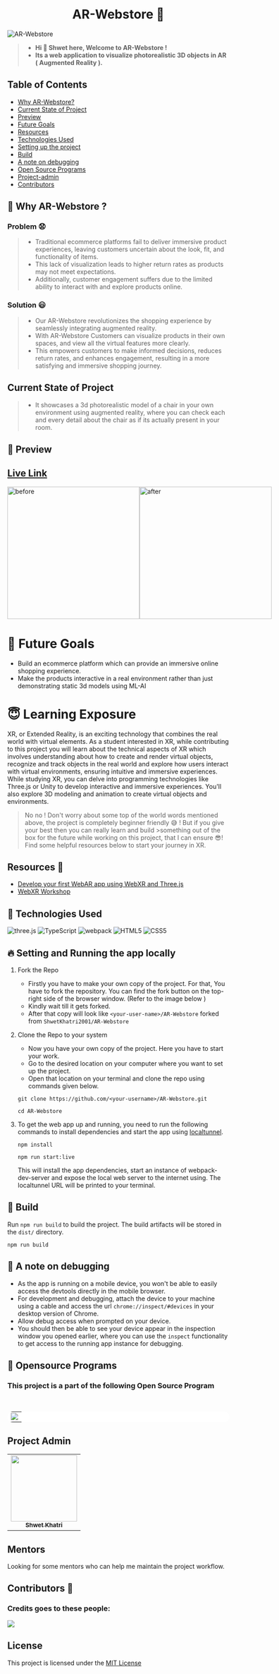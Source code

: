 <h1 align="center">AR-Webstore 🚀</h1>

![AR-Webstore](https://socialify.git.ci/ShwetKhatri2001/AR-Webstore/image?description=1&descriptionEditable=Webstore%20of%20photorealistic%20%0A3D%20digital%20objects%20in%20AR%20&font=Source%20Code%20Pro&forks=1&issues=1&name=1&owner=1&pattern=Floating%20Cogs&pulls=1&stargazers=1&theme=Dark)

>- **Hi 👋 Shwet here, Welcome to AR-Webstore !**
>- **Its a web application to visualize photorealistic 3D objects in AR ( Augmented Reality ).**

## Table of Contents

 - [Why AR-Webstore?](#why)
 - [Current State of Project](#current)
 - [Preview](#preview)
 - [Future Goals](#goals)
 - [Resources](#resources)
 - [Technologies Used](#tech)
 - [Setting up the project](#setup)
 - [Build](#build)
 - [A note on debugging](#debug)
 - [Open Source Programs](#open-source)
 - [Project-admin](#project-admin)
 - [Contributors](#contributors)
  
<a name="why"></a>
## 🤔 Why AR-Webstore ? 

  ### Problem 😧
>+ Traditional ecommerce platforms fail to deliver immersive product experiences, leaving customers uncertain about the look, fit, and functionality of items. <br>
>+ This lack of visualization leads to higher return rates as products may not meet expectations. <br>
>+ Additionally, customer engagement suffers due to the limited ability to interact with and explore products online.

  ### Solution 😃
>+ Our AR-Webstore revolutionizes the shopping experience by seamlessly integrating augmented reality. <br>
>+ With AR-Webstore Customers can visualize products in their own spaces, and view all the virtual features more clearly. <br>
>+ This empowers customers to make informed decisions, reduces return rates, and enhances engagement, resulting in a more satisfying and immersive shopping journey.

<a id="current"></a>
## Current State of Project
>- It showcases a 3d photorealistic model of a chair in your own environment using augmented reality, where you can check each and every detail about the chair as if its actually present in your room.
</div>
<a name="preview"></a>

## 👀 Preview

## [Live Link](https://ar-webstore.netlify.app/)

<div style="display:flex;">
  <img src="https://user-images.githubusercontent.com/56475750/220354002-de05a051-8cf1-41ea-9a40-fe84d37fae5b.jpeg" 
            alt="before" width="300"/>
  <img src="https://user-images.githubusercontent.com/56475750/220354044-a4730f02-52df-41d5-b54c-077043f56456.jpeg" 
            alt="after" width="300"/>
</div>
<a name="goals"></a>

# 🤩 Future Goals

- Build an ecommerce platform which can provide an immersive online shopping experience.
- Make the products interactive in a real environment rather than just demonstrating static 3d models using ML-AI

# 😇 Learning Exposure

XR, or Extended Reality, is an exciting technology that combines the real world with virtual elements. As a student interested in XR, while contributing to this project you will learn about the technical aspects of XR which involves understanding about how to create and render virtual objects, recognize and track objects in the real world and explore how users interact with virtual environments, ensuring intuitive and immersive experiences. While studying XR, you can delve into programming technologies like Three.js or Unity to develop interactive and immersive experiences. You'll also explore 3D modeling and animation to create virtual objects and environments.

>No no ! Don't worry about some top of the world words mentioned above, the project is completely beginner friendly 😅 ! But if you give your best then you can really learn and build >something out of the box for the future while working on this project, that I can ensure 😎! Find some helpful resources below to start your journey in XR.

<a name="resources"></a>
## Resources 🙌
- [Develop your first WebAR app using WebXR and Three.js](https://codemaker2016.medium.com/develop-your-first-webar-app-using-webxr-and-three-js-7a437cb00a92)
- [WebXR Workshop](https://www.youtube.com/watch?v=gAzIkjkJSzM)
<a name="tech"></a>

## 🧰 Technologies Used

![three.js](https://img.shields.io/badge/three.js-000000.svg?style=for-the-badge&logo=three.js&logoColor=white)
![TypeScript](https://img.shields.io/badge/typescript-%23007ACC.svg?style=for-the-badge&logo=typescript&logoColor=white)
![webpack](https://img.shields.io/badge/Webpack-1C78C0.svg?style=for-the-badge&logo=Webpack&logoColor=white)
![HTML5](https://img.shields.io/badge/HTML5-E34F26?style=for-the-badge&logo=html5&logoColor=white)
![CSS5](https://img.shields.io/badge/CSS3-1572B6?style=for-the-badge&logo=css3&logoColor=white)

<a name="setup"></a>
## 🔥 Setting and Running the app locally

1. Fork the Repo
   - Firstly you have to make your own copy of the project. For that, You have to fork the repository. You can find the fork button on the top-right side of the browser window. (Refer to the image below )
   - Kindly wait till it gets forked.
   - After that copy will look like `<your-user-name>/AR-Webstore` forked from `ShwetKhatri2001/AR-Webstore`
  
2. Clone the Repo to your system
    - Now you have your own copy of the project. Here you have to start your work.
    - Go to the desired location on your computer where you want to set up the project.
    - Open that location on your terminal and clone the repo using commands given below.
  
    ```
    git clone https://github.com/<your-username>/AR-Webstore.git
    ```
    ```
    cd AR-Webstore
    ``` 
3. To get the web app up and running, you need to run the following commands to install dependencies and start the app using [localtunnel](https://github.com/localtunnel/localtunnel).
    ```
    npm install
    ```
    ```
    npm run start:live
    ```

    This will install the app dependencies, start an instance of webpack-dev-server and expose the local web server to the internet using. The localtunnel URL will be printed to your terminal.
<a name="build"></a>
## 🧰 Build

Run `npm run build` to build the project. The build artifacts will be stored in the `dist/` directory.

```
npm run build
```
<a name="debug"></a>
## 📝 A note on debugging

+ As the app is running on a mobile device, you won't be able to easily access the devtools directly in the mobile browser. 
+ For development and debugging, attach the device to your machine using a cable and access the url `chrome://inspect/#devices` in your desktop version of Chrome. 
+ Allow debug access when prompted on your device. 
+ You should then be able to see your device appear in the inspection window you opened earlier, where you can use the `inspect` functionality to get access to the running app instance for debugging.

<a name="open-source"></a>
## 📌 Opensource Programs

### This project is a part of the following Open Source Program

<br>

<table style="width:100%;background-color:white;border-radius:30px;">
    <tr>
     <td>
      <center>
        <a href="https://gssoc.girlscript.tech/"><img src="https://github.com/ShwetKhatri2001/AR-Webstore/assets/56475750/a9f04517-1e99-4d6c-be13-05f02387fe7e"></img></a>
      </center>
     </td>
   </tr>
</table>

<a name="project-admin"></a>
## Project Admin 
<table>
        <tr>
            <td align="center"><a href="https://github.com/ShwetKhatri2001"><img alt=""
                        src="https://avatars.githubusercontent.com/u/56475750?v=4" width="150px;" height="150px;"><br><sub><b> Shwet Khatri
                        </b></sub></a><br></td> </a></td>
</table>

## Mentors
Looking for some mentors who can help me maintain the project workflow.

<a name="contributors"><a/>
  
## Contributors 🎇

### Credits goes to these people:

<a href="https://github.com/ShwetKhatri2001/AR-Webstore/graphs/contributors">
   <img src="https://contrib.rocks/image?repo=ShwetKhatri2001/AR-Webstore" />
</a>

## License
 This project is licensed under the [MIT License](https://github.com/ShwetKhatri2001/AR-Webstore/blob/master/LICENSE)

